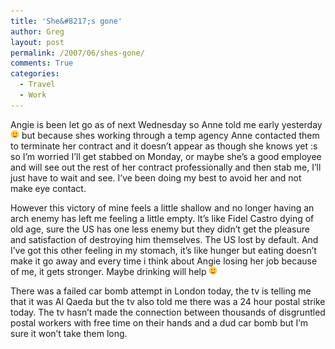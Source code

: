 ```yaml
---
title: 'She&#8217;s gone'
author: Greg
layout: post
permalink: /2007/06/shes-gone/
comments: True
categories:
  - Travel
  - Work
---
```

Angie is been let go as of next Wednesday so Anne told me early yesterday <img src="/wp-content/smilies/simple-smile.png" alt=":)" class="wp-smiley" style="height: 1em; max-height: 1em;" /> but because shes working through a temp agency Anne contacted them to terminate her contract and it doesn&#8217;t appear as though she knows yet :s so I&#8217;m worried I&#8217;ll get stabbed on Monday, or maybe she&#8217;s a good employee and will see out the rest of her contract professionally and then stab me, I&#8217;ll just have to wait and see. I&#8217;ve been doing my best to avoid her and not make eye contact.

However this victory of mine feels a little shallow and no longer having an arch enemy has left me feeling a little empty. It&#8217;s like Fidel Castro dying of old age, sure the US has one less enemy but they didn&#8217;t get the pleasure and satisfaction of destroying him themselves. The US lost by default. And I&#8217;ve got this other feeling in my stomach, it&#8217;s like hunger but eating doesn&#8217;t make it go away and every time i think about Angie losing her job because of me, it gets stronger. Maybe drinking will help <img src="/wp-content/smilies/simple-smile.png" alt=":)" class="wp-smiley" style="height: 1em; max-height: 1em;" />

There was a failed car bomb attempt in London today, the tv is telling me that it was Al Qaeda but the tv also told me there was a 24 hour postal strike today. The tv hasn&#8217;t made the connection between thousands of disgruntled postal workers with free time on their hands and a dud car bomb but I&#8217;m sure it won&#8217;t take them long.